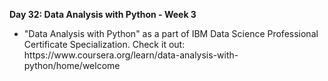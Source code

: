 <p><b>Day 32: Data Analysis with Python - Week 3 </b> </p>
<ul>
<li>
"Data Analysis with Python" as a part of IBM Data Science Professional Certificate Specialization. 
Check it out: https://www.coursera.org/learn/data-analysis-with-python/home/welcome
</li>
</ul>
